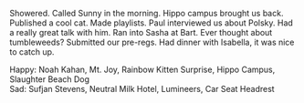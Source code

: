 Showered. Called Sunny in the morning. Hippo campus brought us back. Published a cool cat. Made playlists. Paul interviewed us about Polsky. Had a really great talk with him. Ran into Sasha at Bart. Ever thought about tumbleweeds? Submitted our pre-regs. Had dinner with Isabella, it was nice to catch up.

Happy: Noah Kahan, Mt. Joy, Rainbow Kitten Surprise, Hippo Campus, Slaughter Beach Dog  
Sad: Sufjan Stevens, Neutral Milk Hotel, Lumineers, Car Seat Headrest